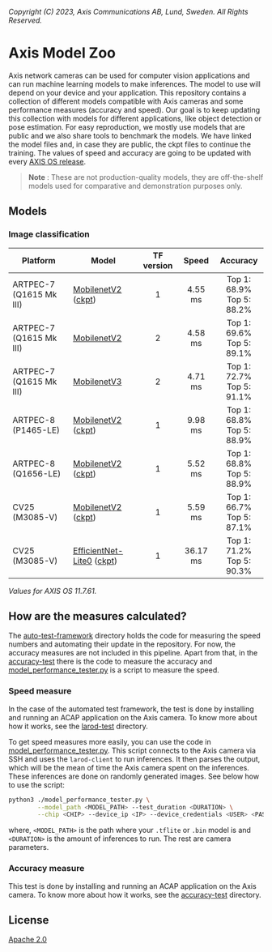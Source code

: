 *Copyright (C) 2023, Axis Communications AB, Lund, Sweden. All Rights Reserved.*

# Axis Model Zoo

Axis network cameras can be used for computer vision applications and can run machine learning models to make inferences. The model to use will depend on your device and your application. This repository contains a collection of different models compatible with Axis cameras and some performance measures (accuracy and speed). Our goal is to keep updating this collection with models for different applications, like object detection or pose estimation. For easy reproduction, we mostly use models that are public and we also share tools to benchmark the models. We have linked the model files and, in case they are public, the ckpt files to continue the training. The values of speed and accuracy are going to be updated with every [AXIS OS release](https://help.axis.com/axis-os-release-notes).

> **Note** : These are not production-quality models, they are off-the-shelf models used for comparative and demonstration purposes only.

## Models

### Image classification

| Platform | Model | TF version | Speed | Accuracy |
| ---------- | ---------- | :----------: | :----------: | :----------: |
| ARTPEC-7 (Q1615 Mk III) | [MobilenetV2](https://raw.githubusercontent.com/google-coral/test_data/master/mobilenet_v2_1.0_224_quant_edgetpu.tflite) ([ckpt](http://download.tensorflow.org/models/tflite_11_05_08/mobilenet_v2_1.0_224_quant.tgz)) | 1 | <!--A7_tf1_mnv2--> 4.55 ms <!--end_A7_tf1_mnv2--> | Top 1: 68.9% <br/> Top 5: 88.2% |
| ARTPEC-7 (Q1615 Mk III) | [MobilenetV2](https://raw.githubusercontent.com/google-coral/test_data/master/tf2_mobilenet_v2_1.0_224_ptq_edgetpu.tflite) | 2 | <!--A7_tf2_mnv2--> 4.58 ms <!--end_A7_tf2_mnv2--> | Top 1: 69.6% <br/> Top 5: 89.1%  |
| ARTPEC-7 (Q1615 Mk III) | [MobilenetV3](https://raw.githubusercontent.com/google-coral/test_data/master/tf2_mobilenet_v3_edgetpu_1.0_224_ptq_edgetpu.tflite) | 2 | <!--A7_tf2_mnv3--> 4.71 ms <!--end_A7_tf2_mnv3--> | Top 1: 72.7% <br/> Top 5: 91.1% |
| ARTPEC-8 (P1465-LE) | [MobilenetV2](https://raw.githubusercontent.com/google-coral/test_data/master/mobilenet_v2_1.0_224_quant.tflite) ([ckpt](http://download.tensorflow.org/models/tflite_11_05_08/mobilenet_v2_1.0_224_quant.tgz)) | 1  | <!--A8_P_tf1_mnv2--> 9.98 ms <!--end_A8_P_tf1_mnv2--> | Top 1: 68.8% <br/> Top 5: 88.9% |
| ARTPEC-8 (Q1656-LE)  | [MobilenetV2](https://raw.githubusercontent.com/google-coral/test_data/master/mobilenet_v2_1.0_224_quant.tflite) ([ckpt](http://download.tensorflow.org/models/tflite_11_05_08/mobilenet_v2_1.0_224_quant.tgz)) | 1  | <!--A8_tf1_mnv2--> 5.52 ms <!--end_A8_tf1_mnv2--> | Top 1: 68.8% <br/> Top 5: 88.9% |
| CV25 (M3085-V) | [MobilenetV2](https://acap-ml-model-storage.s3.amazonaws.com/mobilenetv2_cavalry.bin) ([ckpt](http://download.tensorflow.org/models/tflite_11_05_08/mobilenet_v2_1.0_224_quant.tgz)) | 1  | <!--cv25_tf1_mnv2--> 5.59 ms <!--end_cv25_tf1_mnv2--> | Top 1: 66.7% <br/> Top 5: 87.1% |
| CV25 (M3085-V) | [EfficientNet-Lite0](https://acap-ml-model-storage.s3.amazonaws.com/EfficientNet-lite0.bin) ([ckpt](https://storage.googleapis.com/cloud-tpu-checkpoints/efficientnet/lite/efficientnet-lite0.tar.gz)) | 1  | <!--cv25_tf1_ens--> 36.17 ms <!--end_cv25_tf1_ens--> | Top 1: 71.2% <br/> Top 5: 90.3% |

*Values for AXIS OS 11.7.61.*

## How are the measures calculated?

The [auto-test-framework](./scripts/auto-test-framework) directory holds the code for measuring the speed numbers and automating their update in the repository. For now, the accuracy measures are not included in this pipeline. Apart from that, in the [accuracy-test](./scripts/accuracy-test) there is the code to measure the accuracy and [model_performance_tester.py](./scripts/model_performance_tester.py) is a script to measure the speed.

### Speed measure

In the case of the automated test framework, the test is done by installing and running an ACAP application on the Axis camera. To know more about how it works, see the [larod-test](./scripts/auto-test-framework/larod-test) directory.

To get speed measures more easily, you can use the code in [model_performance_tester.py](./scripts/model_performance_tester.py). This script connects to the Axis camera via SSH and uses the `larod-client` to run inferences. It then parses the output, which will be the mean of time the Axis camera spent on the inferences. These inferences are done on randomly generated images. See below how to use the script:

```sh
python3 ./model_performance_tester.py \
        --model_path <MODEL_PATH> --test_duration <DURATION> \
        --chip <CHIP> --device_ip <IP> --device_credentials <USER> <PASS> --camera_port <SSH_PORT>
```

where, `<MODEL_PATH>` is the path where your `.tflite` or `.bin` model is and `<DURATION>` is the amount of inferences to run. The rest are camera parameters.

### Accuracy measure

This test is done by installing and running an ACAP application on the Axis camera. To know more about how it works, see the [accuracy-test](./scripts/accuracy-test/) directory.

## License

[Apache 2.0](./LICENSE)

